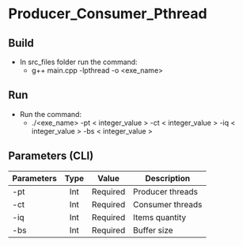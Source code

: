 # Producer_Consumer_Pthread

## Build
* In src_files folder run the command:
    * g++ main.cpp -lpthread -o <exe_name>
    
## Run
* Run the command:
    * ./<exe_name> -pt < integer_value > -ct < integer_value > -iq < integer_value > -bs < integer_value >
    
## Parameters (CLI)
| Parameters                  | Type      | Value    | Description |
|-----------------------------|:---------:|:--------:|-------------|
| -pt                         | Int       | Required | Producer threads |
| -ct                         | Int       | Required | Consumer threads |
| -iq                         | Int       | Required | Items quantity   |
| -bs                         | Int       | Required | Buffer size      |
